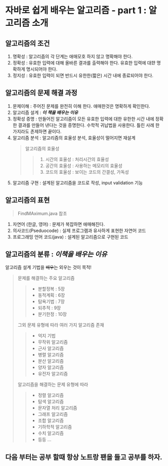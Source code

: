 # 자바로 쉽게 배우는 알고리즘 - part 1 : 알고리즘 소개

## 알고리즘의 조건
1. 명확성 : 알고리즘의 각 단계는 애매모호 하지 않고 명확해야 한다.
2. 정확성 : 유효한 입력에 대해 올바른 결과를 출력해야 한다. 유효한 입력에 대햔 명확하게 명시되어야 한다.
3. 정지성 : 유효한 입력이 되면 반드시 유한한(짧은) 시간 내에 종료되어야 한다.

## 알고리즘의 문제 해결 과정
1. 문제이해 : 주어진 문제를 완전히 이해 한다. 애매한것은 명확하게 확인한다.
2. 알고리즘 설계 : ***이 책을 배우는 이유***
3. 정확성 증명 : 만들어진 알고리즘이 모든 유효한 입력에 대한 유한한 시간 내에 정확한 결과를 만들어 낸다는 것을 증명한다. 수학적 귀납법을 사용한다. 틀린 사례 한 가지라도 존제하면 끝이다.
4. 알고리즘 분석 : 알고리즘의 효율성 분석, 효율성이 떨어지면 재설계
    >   알고리즘의 효율성
    >   > 1. 시간의 효율성 : 처리시간의 효율성
    >   > 2. 공간의 효율성 : 사용하는 메모리의 효율성
    >   > 3. 코드의 효율성 : 보이는 코드의 간결성, 가독성
5. 알고리즘 구현 : 설계된 알고리즘을 코드로 작성, input validation 기능 

##  알고리즘의 표현

>   FindMAximum.java 참조

1. 자연어 (한글, 영어) : 문제가 복잡하면 애매해진다.
2. 의사코드(Pseduocode) : 실제 프로그램과 유사하게 표현한 자연어 코드
3. 프로그래밍 언어 코드(java) : 설계된 알고리즘으로 구현된 코드

## 알고리즘의 분류 : ***이책을 배우는 이유*** 
알고리즘 설계 기법을 ~~배우는~~ 외우는 것이 목적! 
> 문제를 해결하는 주요 알고리즘 
>   > - 분할정복 : 5장
>   > - 동적계획 : 6장
>   > - 탐욕기법 : 7장
>   > - 되추적 : 9장
>   > - 분기한정 : 10장 
>
> 그외 문제 유형에 따라 여러 가지 알고리즘 존재
>   >  - 억지 기법
>   >  - 무작위 알고리즘
>   >  - 근사 알고리즘
>   >  - 병렬 알고리즘
>   >  - 분산 알고리즘
>   >  - 양자 알고리즘
>   >  - 유전자 알고리즘
>
> 알고리즘을 해결하는 문제 유형에 따라
>   >  - 정렬 알고리즘
>   >  - 탐색 알고리즘
>   >  - 문자열 처리 알고리즘
>   >  - 그래프 알고리즘
>   >  - 조합 알고리즘
>   >  - 기하학적 알고리즘
>   >  - 수치 알고리즘
>   >  - 등등 ... 

## 다음 부터는 공부 할때 항상 노트랑 팬을 들고 공부를 하자.
